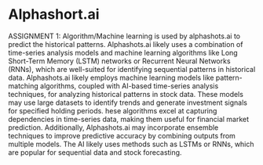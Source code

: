 # Alphashort.ai
ASSIGNMENT 1:
Algorithm/Machine learning is used by alphashots.ai to predict the historical patterns.
Alphashots.ai likely uses a combination of time-series analysis models and machine learning algorithms like Long Short-Term Memory (LSTM) networks or Recurrent Neural Networks (RNNs), which are well-suited for identifying sequential patterns in historical data.
Alphashots.ai likely employs machine learning models like pattern-matching algorithms, coupled with AI-based time-series analysis techniques, for analyzing historical patterns in stock data. These models may use large datasets to identify trends and generate investment signals for specified holding periods. 
hese algorithms excel at capturing dependencies in time-series data, making them useful for financial market prediction. Additionally, Alphashots.ai may incorporate ensemble techniques to improve predictive accuracy by combining outputs from multiple models.
The AI likely uses methods such as LSTMs or RNNs, which are popular for sequential data and stock forecasting.
